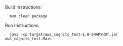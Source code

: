 Build Instructions:

      mvn clean package

Run Instructions:

      java -cp target/aws_cognito_test-1.0-SNAPSHOT.jar aws_cognito_test.Main